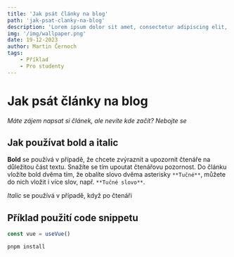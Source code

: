 ```yaml
---
title: 'Jak psát články na blog'
path: 'jak-psat-clanky-na-blog'
description: 'Lorem ipsum dolor sit amet, consectetur adipiscing elit, sed do eiusmod tempor incididunt ut labore et dolore magna aliqua. Nunc vel risus commodo viverra maecenas. Suspendisse potenti nullam ac tortor. Ac placerat vestibulum lectus mauris ultrices eros in cursus turpis.'
img: '/img/wallpaper.png'
date: 19-12-2023
author: Martin Černoch
tags: 
    - Příklad
    - Pro studenty
---
```


# Jak psát články na blog

*Máte zájem napsat si článek, ale nevíte kde začít? Nebojte se*

## Jak používat bold a italic

**Bold** se používá v případě, že chcete zvýraznit a upozornit čtenáře na důležitou část textu. Snažíte se tím upoutat čtenářovu pozornost. 
Do článku vložíte bold dvěma tím, že obalíte slovo dvěma asterisky `**Tučné**`, můžete do nich vložit i více slov, např. `**Tučné slovo**`.

*Italic* se používá v případě, když po čtenáři 

## Příklad použití code snippetu

```ts
const vue = useVue()
```

```bash
pnpm install
```
